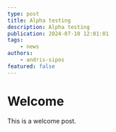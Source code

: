 ```yaml
---
type: post
title: Alpha testing
description: Alpha testing
publication: 2024-07-10 12:01:01
tags: 
    - news
authors: 
    - andris-sipos
featured: false
---
```


# Welcome

This is a welcome post.
